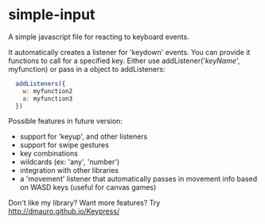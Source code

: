 # simple-input
A simple javascript file for reacting to keyboard events.

It automatically creates a listener for 'keydown' events.  You can provide it functions to call for a specified key.  Either use addListener('*keyName*', myfunction) or pass in a object to addListeners:
```javascript
  addListeners({
    w: myfunction2
    a: myfunction3
  })
```
Possible features in future version:

* support for 'keyup', and other listeners
* support for swipe gestures
* key combinations
* wildcards (ex: 'any', 'number')
* integration with other libraries
* a 'movement' listener that automatically passes in movement info based on WASD keys (useful for canvas games)

Don't like my library?  Want more features?  Try http://dmauro.github.io/Keypress/
